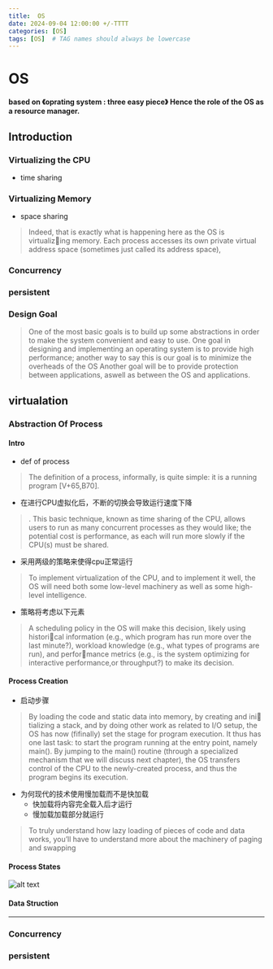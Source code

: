 ```yaml
---
title:  OS
date: 2024-09-04 12:00:00 +/-TTTT
categories: [OS]
tags: [OS]  # TAG names should always be lowercase
---
```

# OS
**based on 《oprating system : three easy piece》**
**Hence the role of the OS as a resource manager.**
## Introduction
### Virtualizing the CPU
* time sharing
### Virtualizing Memory
* space sharing
>Indeed, that is exactly what is happening here as the OS is virtualizing memory. Each process accesses its own private virtual address space
(sometimes just called its address space),
### Concurrency
### persistent
### Design Goal
>One of the most basic goals is to build up some abstractions in order to make the system convenient and easy to use. 
>One goal in designing and implementing an operating system is to
 provide high performance; another way to say this is our goal is to minimize the overheads of the OS
> Another goal will be to provide protection between applications, aswell as between the OS and applications.

## virtualation
### Abstraction Of Process
#### Intro
* def of process
>The definition of a process, informally, is quite simple: it is a running program [V+65,B70].
* 在进行CPU虚拟化后，不断的切换会导致运行速度下降
>. This basic technique, known as time sharing of the CPU, allows users to run as many concurrent processes as they would like; the potential cost is performance, as each will run more slowly if the CPU(s) must be shared.
* 采用两级的策略来使得cpu正常运行
>To implement virtualization of the CPU, and to implement it well, the
OS will need both some low-level machinery as well as some high-level
intelligence.
* 策略将考虑以下元素
>A scheduling policy in the OS will make this decision, likely using historical information (e.g., which program has run more over the last minute?),
workload knowledge (e.g., what types of programs are run), and performance metrics (e.g., is the system optimizing for interactive performance,or throughput?) to make its decision.
#### Process Creation 
* 启动步骤
> By loading the code and static data into memory, by creating and ini tializing a stack, and by doing other work as related to I/O setup, the OS
 has now (fifinally) set the stage for program execution. It thus has one last
 task: to start the program running at the entry point, namely main().
 >By jumping to the main() routine (through a specialized mechanism that
we will discuss next chapter), the OS transfers control of the CPU to the
newly-created process, and thus the program begins its execution.
* 为何现代的技术使用慢加载而不是快加载
  * 快加载将内容完全载入后才运行
  * 慢加载加载部分就运行
>To truly understand how lazy loading
 of pieces of code and data works, you’ll have to understand more about the machinery of paging and swapping
#### Process States
 ![alt text](https://raw.githubusercontent.com/huazZeng/huazZeng.github.io/main/_posts/img/HHM-parameter./OSprocessState.png)
#### Data Struction
****
### Concurrency




### persistent




